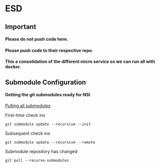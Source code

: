 # ESD

## Important
#### Please do not push code here.
#### Please push code to their respective repo.
#### This a consolidation of the different micro service so we can run all with docker.

Submodule Configuration
------------
#### Getting the git submodules ready for NSI
[Pulling all submodules](https://stackoverflow.com/questions/1030169/easy-way-to-pull-latest-of-all-git-submodules)

First-time check ins
```shell
git submodule update --recursive --init
```

Subsequent check ins
```shell
git submodule update --recursive --remote
```

Submodule repository has changed
```shell
git pull --recurse-submodules
```

